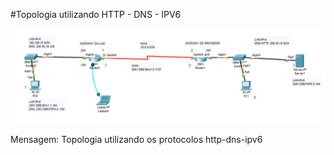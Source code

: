 ﻿#Topologia utilizando HTTP - DNS - IPV6

 

![](./http-dns-ipv6.png)

Mensagem: Topologia utilizando os protocolos http-dns-ipv6
